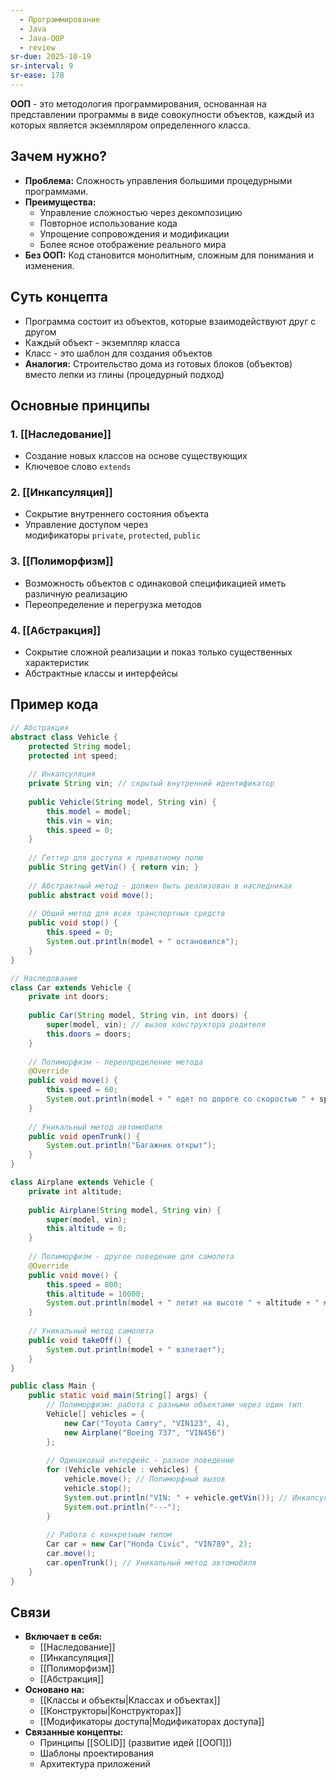 ```yaml
---
  - Программирование
  - Java
  - Java-OOP
  - review
sr-due: 2025-10-19
sr-interval: 9
sr-ease: 178
---
```

**ООП** - это методология программирования, основанная на представлении программы в виде совокупности объектов, каждый из которых является экземпляром определенного класса.

## Зачем нужно?

- **Проблема:** Сложность управления большими процедурными программами.
- **Преимущества:**
    - Управление сложностью через декомпозицию
    - Повторное использование кода
    - Упрощение сопровождения и модификации
    - Более ясное отображение реального мира
- **Без ООП:** Код становится монолитным, сложным для понимания и изменения.

## Суть концепта

- Программа состоит из объектов, которые взаимодействуют друг с другом
- Каждый объект - экземпляр класса
- Класс - это шаблон для создания объектов
- **Аналогия:** Строительство дома из готовых блоков (объектов) вместо лепки из глины (процедурный подход)

## Основные принципы

### 1. [[Наследование]]

- Создание новых классов на основе существующих
- Ключевое слово `extends`

### 2. [[Инкапсуляция]]

- Сокрытие внутреннего состояния объекта
- Управление доступом через модификаторы `private`, `protected`, `public`

### 3. [[Полиморфизм]]

- Возможность объектов с одинаковой спецификацией иметь различную реализацию
- Переопределение и перегрузка методов

### 4. [[Абстракция]]

- Сокрытие сложной реализации и показ только существенных характеристик
- Абстрактные классы и интерфейсы

## Пример кода

``` Java
// Абстракция
abstract class Vehicle {
    protected String model;
    protected int speed;
    
    // Инкапсуляция
    private String vin; // скрытый внутренний идентификатор
    
    public Vehicle(String model, String vin) {
        this.model = model;
        this.vin = vin;
        this.speed = 0;
    }
    
    // Геттер для доступа к приватному полю
    public String getVin() { return vin; }
    
    // Абстрактный метод - должен быть реализован в наследниках
    public abstract void move();
    
    // Общий метод для всех транспортных средств
    public void stop() {
        this.speed = 0;
        System.out.println(model + " остановился");
    }
}

// Наследование
class Car extends Vehicle {
    private int doors;
    
    public Car(String model, String vin, int doors) {
        super(model, vin); // вызов конструктора родителя
        this.doors = doors;
    }
    
    // Полиморфизм - переопределение метода
    @Override
    public void move() {
        this.speed = 60;
        System.out.println(model + " едет по дороге со скоростью " + speed + " км/ч");
    }
    
    // Уникальный метод автомобиля
    public void openTrunk() {
        System.out.println("Багажник открыт");
    }
}

class Airplane extends Vehicle {
    private int altitude;
    
    public Airplane(String model, String vin) {
        super(model, vin);
        this.altitude = 0;
    }
    
    // Полиморфизм - другое поведение для самолета
    @Override
    public void move() {
        this.speed = 800;
        this.altitude = 10000;
        System.out.println(model + " летит на высоте " + altitude + " метров");
    }
    
    // Уникальный метод самолета
    public void takeOff() {
        System.out.println(model + " взлетает");
    }
}

public class Main {
    public static void main(String[] args) {
        // Полиморфизм: работа с разными объектами через один тип
        Vehicle[] vehicles = {
            new Car("Toyota Camry", "VIN123", 4),
            new Airplane("Boeing 737", "VIN456")
        };
        
        // Одинаковый интерфейс - разное поведение
        for (Vehicle vehicle : vehicles) {
            vehicle.move(); // Полиморфный вызов
            vehicle.stop();
            System.out.println("VIN: " + vehicle.getVin()); // Инкапсуляция
            System.out.println("---");
        }
        
        // Работа с конкретным типом
        Car car = new Car("Honda Civic", "VIN789", 2);
        car.move();
        car.openTrunk(); // Уникальный метод автомобиля
    }
}
```

## Связи

- **Включает в себя:**
    - [[Наследование]]
    - [[Инкапсуляция]]
    - [[Полиморфизм]]
    - [[Абстракция]]
- **Основано на:**
    - [[Классы и объекты|Классах и объектах]]
    - [[Конструкторы|Конструкторах]]
    - [[Модификаторы доступа|Модификаторах доступа]]
- **Связанные концепты:**
    - Принципы [[SOLID]] (развитие идей [[ООП]])
    - Шаблоны проектирования
    - Архитектура приложений